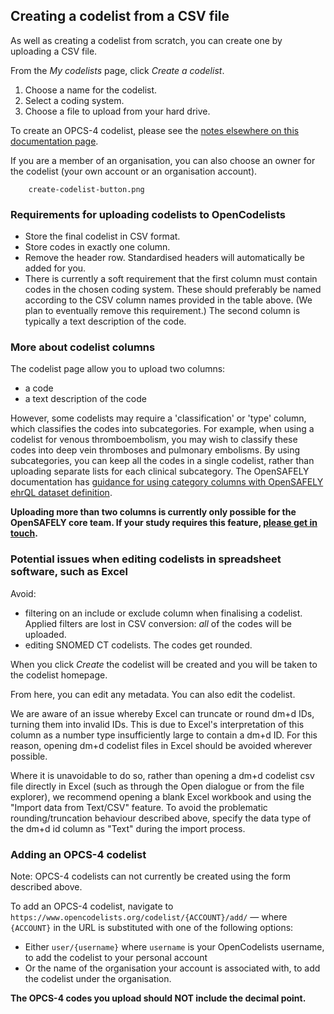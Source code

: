 ## Creating a codelist from a CSV file

As well as creating a codelist from scratch, you can create one by uploading a CSV file.

From the _My codelists_ page, click _Create a codelist_.

1. Choose a name for the codelist.
1. Select a coding system.
1. Choose a file to upload from your hard drive.

To create an OPCS-4 codelist, please see the [notes elsewhere on this documentation page](#adding-an-opcs-4-codelist).

If you are a member of an organisation, you can also choose an owner for the codelist (your own account or an organisation account).

        create-codelist-button.png

### Requirements for uploading codelists to OpenCodelists

* Store the final codelist in CSV format.
* Store codes in exactly one column.
* Remove the header row. Standardised headers will automatically be added for you.
* There is currently a soft requirement that the first column must contain codes in the chosen coding system. These should preferably be named according to the CSV column names provided in the table above. (We plan to eventually remove this requirement.) The second column is typically a text description of the code.

### More about codelist columns

The codelist page allow you to upload two columns:

* a code
* a text description of the code

However, some codelists may require a 'classification' or 'type' column, which classifies the codes into subcategories. For example, when using a codelist for venous thromboembolism, you may wish to classify these codes into deep vein thromboses and pulmonary embolisms. By using subcategories, you can keep all the codes in a single codelist, rather than uploading separate lists for each clinical subcategory. The OpenSAFELY documentation has [guidance for using category columns with OpenSAFELY ehrQL dataset definition](https://docs.opensafely.org/ehrql/how-to/examples/#using-codelists-with-category-columns).

**Uploading more than two columns is currently only possible for the OpenSAFELY core team. If your study requires this feature, [please get in touch](https://www.opensafely.org/contact/).**

### Potential issues when editing codelists in spreadsheet software, such as Excel

Avoid:

* filtering on an include or exclude column when finalising a codelist. Applied filters are lost in CSV conversion: *all* of the codes will be uploaded.
* editing SNOMED CT codelists. The codes get rounded.

When you click _Create_ the codelist will be created and you will be taken to the codelist homepage.

From here, you can edit any metadata.
You can also edit the codelist.

We are aware of an issue whereby Excel can truncate or round dm+d IDs, turning them into invalid IDs. This is due to Excel's interpretation of this column as a number type insufficiently large to contain a dm+d ID. For this reason, opening dm+d codelist files in Excel should be avoided wherever possible.

Where it is unavoidable to do so, rather than opening a dm+d codelist csv file directly in Excel (such as through the Open dialogue or from the file explorer), we recommend opening a blank Excel workbook and using the "Import data from Text/CSV" feature. To avoid the problematic rounding/truncation behaviour described above, specify the data type of the dm+d id column as "Text" during the import process.

### Adding an OPCS-4 codelist

Note: OPCS-4 codelists can not currently be created using the form described above.

To add an OPCS-4 codelist, navigate to `https://www.opencodelists.org/codelist/{ACCOUNT}/add/` — where `{ACCOUNT}` in the URL is substituted with one of the following options:

* Either `user/{username}` where `username` is your OpenCodelists username, to add the codelist to your personal account
* Or the name of the organisation your account is associated with, to add the codelist under the organisation.

**The OPCS-4 codes you upload should NOT include the decimal point.**
